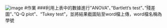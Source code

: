 ![image](https://user-images.githubusercontent.com/66841183/235094363-35094c4b-c6da-40b4-ab7f-690e3f4a88b3.png)
#作業
###利用上表中的數據進行”ANOVA”、”Bartlett’s test”、”殘差圖”、”Q-Q plot”、“Tukey test”，並將結果截圖貼至word檔上傳，word檔名稱為學號
